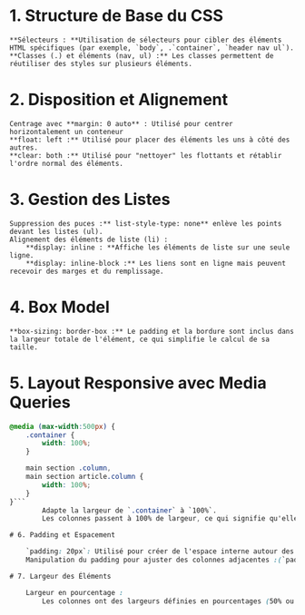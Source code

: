 # 1. Structure de Base du CSS

    **Sélecteurs : **Utilisation de sélecteurs pour cibler des éléments HTML spécifiques (par exemple, `body`, .`container`, `header nav ul`).
    **Classes (.) et éléments (nav, ul) :** Les classes permettent de réutiliser des styles sur plusieurs éléments.

# 2. Disposition et Alignement

    Centrage avec **margin: 0 auto** : Utilisé pour centrer horizontalement un conteneur
    **float: left :** Utilisé pour placer des éléments les uns à côté des autres.
    **clear: both :** Utilisé pour "nettoyer" les flottants et rétablir l'ordre normal des éléments.

# 3. Gestion des Listes

    Suppression des puces :** list-style-type: none** enlève les points devant les listes (ul).
    Alignement des éléments de liste (li) :
        **display: inline : **Affiche les éléments de liste sur une seule ligne.
        **display: inline-block :** Les liens sont en ligne mais peuvent recevoir des marges et du remplissage.

# 4. Box Model

    **box-sizing: border-box :** Le padding et la bordure sont inclus dans la largeur totale de l'élément, ce qui simplifie le calcul de sa taille.

# 5. Layout Responsive avec Media Queries

```css
@media (max-width:500px) {
    .container {
        width: 100%;
    }

    main section .column,
    main section article.column {
        width: 100%;
    }
}```
        Adapte la largeur de `.container` à `100%`.
        Les colonnes passent à 100% de largeur, ce qui signifie qu'elles s'empilent au lieu d'être côte à côte sur de petits appareils.

# 6. Padding et Espacement

    `padding: 20px`: Utilisé pour créer de l'espace interne autour des éléments.
    Manipulation du padding pour ajuster des colonnes adjacentes :(`padding-left` et `padding-right`) pour améliorer l'apparence des colonnes.

# 7. Largeur des Éléments

    Largeur en pourcentage :
        Les colonnes ont des largeurs définies en pourcentages (50% ou 25%), ce qui permet une répartition dynamique de l'espace.